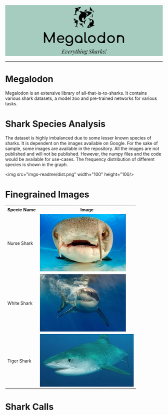 ![Logo](imgs-readme/logo.png)
<hr>

# Megalodon
Megalodon is an extensive library of all-that-is-to-sharks. It contains various shark datasets, a model zoo and pre-trained networks for various tasks.

# Shark Species Analysis
The dataset is highly imbalanced due to some lesser known species of sharks. It is dependent on the images available on Google. For the sake of sample, some images are available in the repository. All the images are not published and will not be published. However, the numpy files and the code would be available for use-cases.
The frequency distribution of different species is shown in the graph.

<img src="imgs-readme/dist.png" width="100" height="100/>

# Finegrained Images

<table style="width:100%">
  <tr>
    <th>Specie Name</th>
    <th>Image</th> 
  </tr>
  <tr>
    <td>Nurse Shark</td>
    <td><img src="Finegrained-Images/data/Nurse Shark/4.jpg"/></td>
  </tr>
  <tr>
    <td>White Shark</td>
    <td><img src="Finegrained-Images/data/White Shark/19.jpg"/></td>
  </tr>
  <tr>
    <td>Tiger Shark</td>
    <td><img src="Finegrained-Images/data/Tiger Shark/21.jpg"/></td>
  </tr>
</table>

</body>
</html>

# Shark Calls
